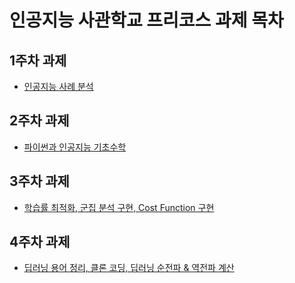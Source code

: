 # 인공지능 사관학교 프리코스 과제 목차

## 1주차 과제
* [인공지능 사례 분석](https://github.com/MunYeong0723/GwangJu-AIschool/blob/master/1%EC%A3%BC%EC%B0%A8%20%EA%B3%BC%EC%A0%9C.ipynb)

## 2주차 과제
* [파이썬과 인공지능 기초수학](https://github.com/MunYeong0723/GwangJu-AIschool/blob/master/2%EC%A3%BC%EC%B0%A8%EA%B3%BC%EC%A0%9C.ipynb)

## 3주차 과제
* [학습률 최적화, 군집 분석 구현, Cost Function 구현](https://github.com/MunYeong0723/GwangJu-AIschool/blob/master/3%EC%A3%BC%EC%B0%A8%20%EA%B3%BC%EC%A0%9C.ipynb)

## 4주차 과제
* [딥러닝 용어 정리, 클론 코딩, 딥러닝 순전파 & 역전파 계산](https://github.com/MunYeong0723/GwangJu-AIschool/blob/master/4%EC%A3%BC%EC%B0%A8%20%EA%B3%BC%EC%A0%9C.ipynb)

